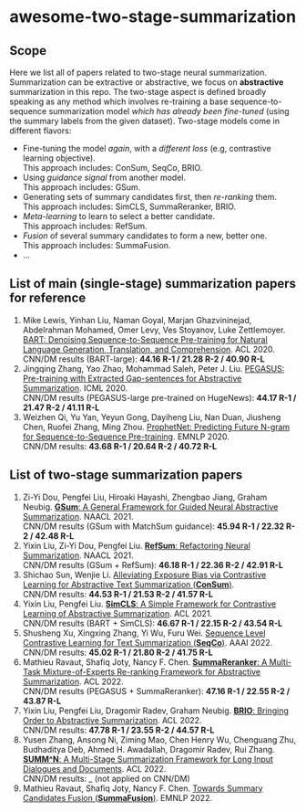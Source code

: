 # awesome-two-stage-summarization

## Scope
Here we list all of papers related to two-stage neural summarization. Summarization can be extractive or abstractive, we focus on **abstractive** summarization in this repo. The two-stage aspect is defined broadly speaking as any method which involves re-training a base sequence-to-sequence summarization model *which has already been fine-tuned* (using the summary labels from the given dataset). Two-stage models come in different flavors:
* Fine-tuning the model *again*, with a *different loss* (e.g, contrastive learning objective).  
This approach includes: ConSum, SeqCo, BRIO. 
* Using *guidance signal* from another model.  
This approach includes: GSum. 
* Generating sets of summary candidates first, then *re-ranking* them.  
This approach includes: SimCLS, SummaReranker, BRIO.
* *Meta-learning* to learn to select a better candidate.  
This approach includes: RefSum. 
* *Fusion* of several summary candidates to form a new, better one.  
This approach includes: SummaFusion. 
* ...

## List of main (single-stage) summarization papers for reference
1. Mike Lewis, Yinhan Liu, Naman Goyal, Marjan Ghazvininejad, Abdelrahman Mohamed, Omer Levy, Ves Stoyanov, Luke Zettlemoyer. [BART: Denoising Sequence-to-Sequence Pre-training for Natural Language Generation, Translation, and Comprehension](https://arxiv.org/pdf/1910.13461.pdf). ACL 2020.  
CNN/DM results (BART-large): **44.16 R-1 / 21.28 R-2 / 40.90 R-L**
2. Jingqing Zhang, Yao Zhao, Mohammad Saleh, Peter J. Liu. [PEGASUS: Pre-training with Extracted Gap-sentences for Abstractive Summarization](https://arxiv.org/pdf/1912.08777.pdf). ICML 2020.  
CNN/DM results (PEGASUS-large pre-trained on HugeNews): **44.17 R-1 / 21.47 R-2 / 41.11 R-L**
3. Weizhen Qi, Yu Yan, Yeyun Gong, Dayiheng Liu, Nan Duan, Jiusheng Chen, Ruofei Zhang, Ming Zhou. [ProphetNet: Predicting Future N-gram for Sequence-to-Sequence Pre-training](https://arxiv.org/pdf/2001.04063.pdf). EMNLP 2020.  
CNN/DM results: **43.68 R-1 / 20.64 R-2 / 40.72 R-L**

## List of two-stage summarization papers
1. Zi-Yi Dou, Pengfei Liu, Hiroaki Hayashi, Zhengbao Jiang, Graham Neubig. [**GSum**: A General Framework for Guided Neural Abstractive Summarization](https://arxiv.org/pdf/2010.08014.pdf). NAACL 2021.  
CNN/DM results (GSum with MatchSum guidance): **45.94 R-1 / 22.32 R-2 / 42.48 R-L**
2. Yixin Liu, Zi-Yi Dou, Pengfei Liu. [**RefSum**: Refactoring Neural Summarization](https://arxiv.org/pdf/2104.07210.pdf). NAACL 2021.  
CNN/DM results (GSum + RefSum): **46.18 R-1 / 22.36 R-2 / 42.91 R-L**
3. Shichao Sun, Wenjie Li. [Alleviating Exposure Bias via Contrastive Learning for Abstractive Text Summarization (**ConSum**)](https://arxiv.org/pdf/2108.11846.pdf).  
CNN/DM results: **44.53 R-1 / 21.53 R-2 / 41.57 R-L**
4. Yixin Liu, Pengfei Liu. [**SimCLS**: A Simple Framework for Contrastive Learning of Abstractive Summarization](https://arxiv.org/pdf/2106.01890.pdf). ACL 2021.  
CNN/DM results (BART + SimCLS): **46.67 R-1 / 22.15 R-2 / 43.54 R-L**
5. Shusheng Xu, Xingxing Zhang, Yi Wu, Furu Wei. [Sequence Level Contrastive Learning for Text Summarization (**SeqCo**)](https://arxiv.org/pdf/2109.03481.pdf). AAAI 2022.  
CNN/DM results: **45.02 R-1 / 21.80 R-2 / 41.75 R-L**
6. Mathieu Ravaut, Shafiq Joty, Nancy F. Chen. [**SummaReranker**: A Multi-Task Mixture-of-Experts Re-ranking Framework for Abstractive Summarization](https://arxiv.org/pdf/2203.06569.pdf). ACL 2022.  
CNN/DM results (PEGASUS + SummaReranker): **47.16 R-1 / 22.55 R-2 / 43.87 R-L**
7. Yixin Liu, Pengfei Liu, Dragomir Radev, Graham Neubig. [**BRIO**: Bringing Order to Abstractive Summarization](https://arxiv.org/pdf/2203.16804.pdf). ACL 2022.  
CNN/DM results: **47.78 R-1 / 23.55 R-2 / 44.57 R-L**
8. Yusen Zhang, Ansong Ni, Ziming Mao, Chen Henry Wu, Chenguang Zhu, Budhaditya Deb, Ahmed H. Awadallah, Dragomir Radev, Rui Zhang. [**SUMM^N**: A Multi-Stage Summarization Framework for Long Input Dialogues and Documents](https://arxiv.org/pdf/2110.10150.pdf). ACL 2022.  
CNN/DM results: _ (not applied on CNN/DM)
9. Mathieu Ravaut, Shafiq Joty, Nancy F. Chen. [Towards Summary Candidates Fusion (**SummaFusion**)](https://arxiv.org/abs/2210.08779). EMNLP 2022. 
